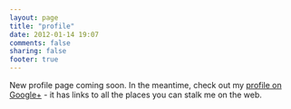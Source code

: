```yaml
---
layout: page
title: "profile"
date: 2012-01-14 19:07
comments: false
sharing: false
footer: true
---
```

New profile page coming soon. In the meantime, check out my [profile on Google+](https://plus.google.com/u/0/106700002337561490782/about) - it has links to all the places you can stalk me on the web.

